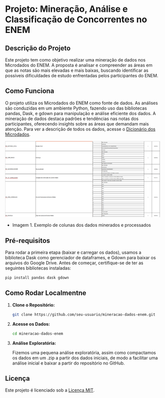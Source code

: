 # Projeto: Mineração, Análise e Classificação de Concorrentes no ENEM

## Descrição do Projeto

Este projeto tem como objetivo realizar uma mineração de dados nos Microdados do ENEM. A proposta é analisar e compreender as áreas em que as notas são mais elevadas e mais baixas, buscando identificar as possíveis dificuldades de estudo enfrentadas pelos participantes do ENEM.

## Como Funciona

O projeto utiliza os Microdados do ENEM como fonte de dados. As análises são conduzidas em um ambiente Python, fazendo uso das bibliotecas pandas, Dask, e gdown para manipulação e análise eficiente dos dados. A mineração de dados destaca padrões e tendências nas notas dos participantes, oferecendo insights sobre as áreas que demandam mais atenção. Para ver a descrição de todos os dados, acesse o [Dicionário dos Microdados](https://github.com/otaviofcoletti/IA-Trabalho-2-ENEM/blob/main/Dicion%C3%A1rio_Microdados_Enem_2021.xlsx).

![Dicionário](https://github.com/otaviofcoletti/IA-Trabalho-2-ENEM/blob/main/Dicionario.png)
- Imagem 1. Exemplo de colunas dos dados minerados e processados



## Pré-requisitos

Para rodar a primeira etapa (baixar e carregar os dados), usamos a biblioteca Dask como gerenciador de dataframes, e Gdown para baixar os arquivos do Google Drive.
Antes de começar, certifique-se de ter as seguintes bibliotecas instaladas:

```bash
pip install pandas dask gdown
```

## Como Rodar Localmentne

1. **Clone o Repositório:**

   ```bash
   git clone https://github.com/seu-usuario/mineracao-dados-enem.git
   ```

2. **Acesse os Dados:**

   ```bash
   cd mineracao-dados-enem
   ```

3. **Análise Exploratória:**

   Fizemos uma pequena análise exploratória, assim como compactamos os dados em um .zip a partir dos dados iniciais, de modo a facilitar uma análise inicial e baixar a partir do repositório no GitHub.

## Licença

Este projeto é licenciado sob a [Licença MIT](LICENSE).
